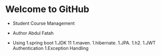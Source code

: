 # Welcome to GitHub

+ Student Course Management

+ Author
Abdul Fatah

+ Using
1.spring boot
1.JDK 11
1.maven.
1.hibernate. 
1.JPA.
1.h2. 
1.JWT Authentication
1.Exception Handling
